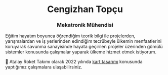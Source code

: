 <h1 align="center">Cengizhan Topçu</h1> 
<h3 align="center">Mekatronik Mühendisi</h3>

Eğitim hayatım boyunca öğrendiğim teorik bilgi ile projelerden, yarışmalardan ve iş yerlerinden edindiğim tecrübeyle ülkemin menfaatlerini koruyarak savunma sanayisinde hayata geçirilen projeler üzerinden gömülü sistemler konusunda çalışmalar yaparak ülkeme hizmet etmek istiyorum.

:electric_plug: Atalay Roket Takımı olarak 2022 yılında [kart tasarımı](https://github.com/atalayroket/atalay_karttasarimi) konusunda yaptığımız çalışmalara ulaşabilirsiniz.
